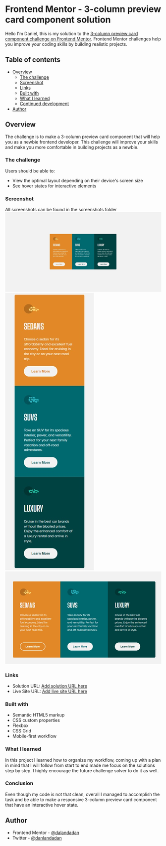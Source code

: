 # Frontend Mentor - 3-column preview card component solution

Hello I'm Daniel, this is my solution to the [3-column preview card component challenge on Frontend Mentor](https://www.frontendmentor.io/challenges/3column-preview-card-component-pH92eAR2-). Frontend Mentor challenges help you improve your coding skills by building realistic projects. 

## Table of contents

- [Overview](#overview)
  - [The challenge](#the-challenge)
  - [Screenshot](#screenshot)
  - [Links](#links)
  - [Built with](#built-with)
  - [What I learned](#what-i-learned)
  - [Continued development](#continued-development)
- [Author](#author)

## Overview

The challenge is to make a 3-column preview card component that will help you as a newbie frontend developer. This challenge will improve your skills and make you more comfortable in building projects as a newbie.

### The challenge

Users should be able to:

- View the optimal layout depending on their device's screen size
- See hover states for interactive elements

### Screenshot

All screenshots can be found in the screenshots folder
![](screenshots/desktop-screenshot.jpg)
![](screenshots/mobile-screenshot.jpg)
![](screenshots/on-click-screenshot.jpg)


### Links

- Solution URL: [Add solution URL here](https://your-solution-url.com)
- Live Site URL: [Add live site URL here](https://your-live-site-url.com)

### Built with

- Semantic HTML5 markup
- CSS custom properties
- Flexbox
- CSS Grid
- Mobile-first workflow

### What I learned

In this project I learned how to organize my workflow, coming up with a plan in mind that I will follow from start to end made me focus on the solutions step by step. I highly encourage the future challenge solver to do it as well.

### Conclusion

Even though my code is not that clean, overall I managed to accomplish the task and be able to make a responsive 3-column preview card component that have an interactive hover state.

## Author

- Frontend Mentor - [@dalandadan](https://www.frontendmentor.io/profile/dalandadan)
- Twitter - [@danlandadan](https://www.twitter.com/danlandadan)
